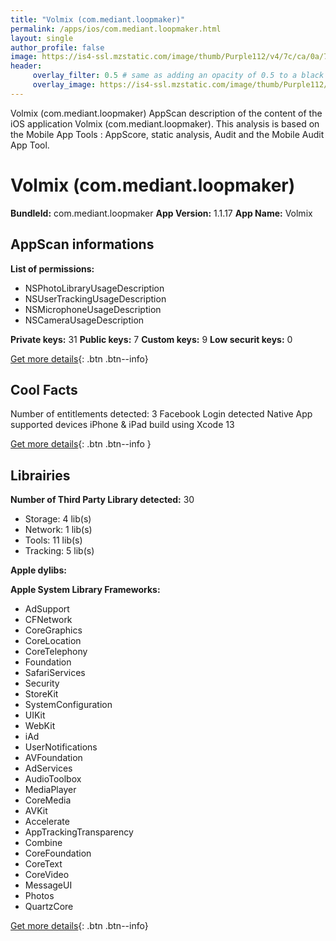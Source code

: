 ```yaml
---
title: "Volmix (com.mediant.loopmaker)"
permalink: /apps/ios/com.mediant.loopmaker.html
layout: single
author_profile: false
image: https://is4-ssl.mzstatic.com/image/thumb/Purple112/v4/7c/ca/0a/7cca0ae0-3093-a40e-87ee-991b225789f5/AppIcon14-1x_U007emarketing-0-10-0-85-220.png/512x512bb.jpg
header: 
     overlay_filter: 0.5 # same as adding an opacity of 0.5 to a black background
     overlay_image: https://is4-ssl.mzstatic.com/image/thumb/Purple112/v4/7c/ca/0a/7cca0ae0-3093-a40e-87ee-991b225789f5/AppIcon14-1x_U007emarketing-0-10-0-85-220.png/512x512bb.jpg
---
```

Volmix (com.mediant.loopmaker) AppScan description of the content of the iOS application Volmix (com.mediant.loopmaker). This analysis is based on the Mobile App Tools : AppScore, static analysis, Audit and the Mobile Audit App Tool.

# Volmix (com.mediant.loopmaker)

**BundleId:** com.mediant.loopmaker
**App Version:** 1.1.17
**App Name:** Volmix


## AppScan informations 

**List of permissions:** 
- NSPhotoLibraryUsageDescription
- NSUserTrackingUsageDescription
- NSMicrophoneUsageDescription
- NSCameraUsageDescription
  
  
**Private keys:** 31
**Public keys:** 7
**Custom keys:** 9
**Low securit keys:** 0
  
[Get more details](/pricing.html){: .btn .btn--info}

## Cool Facts

Number of entitlements detected: 3
Facebook Login detected
Native App
supported devices iPhone & iPad
build using Xcode 13
  
[Get more details](/pricing.html){: .btn .btn--info }

## Librairies 
**Number of Third Party Library detected:** 30
- Storage: 4 lib(s)
- Network: 1 lib(s)
- Tools: 11 lib(s)
- Tracking: 5 lib(s)


**Apple dylibs:**


**Apple System Library Frameworks:**
- AdSupport
- CFNetwork
- CoreGraphics
- CoreLocation
- CoreTelephony
- Foundation
- SafariServices
- Security
- StoreKit
- SystemConfiguration
- UIKit
- WebKit
- iAd
- UserNotifications
- AVFoundation
- AdServices
- AudioToolbox
- MediaPlayer
- CoreMedia
- AVKit
- Accelerate
- AppTrackingTransparency
- Combine
- CoreFoundation
- CoreText
- CoreVideo
- MessageUI
- Photos
- QuartzCore


  
[Get more details](/pricing.html){: .btn .btn--info}

